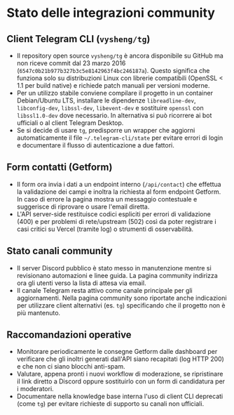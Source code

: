 # Stato delle integrazioni community

## Client Telegram CLI (`vysheng/tg`)
- Il repository open source `vysheng/tg` è ancora disponibile su GitHub ma non riceve commit dal 23 marzo 2016 (`6547c0b21b977b327b3c5e8142963f4bc246187a`). Questo significa che funziona solo su distribuzioni Linux con librerie compatibili (OpenSSL < 1.1 per build native) e richiede patch manuali per versioni moderne.
- Per un utilizzo stabile conviene compilare il progetto in un container Debian/Ubuntu LTS, installare le dipendenze `libreadline-dev`, `libconfig-dev`, `libssl-dev`, `libevent-dev` e sostituire `openssl` con `libssl1.0-dev` dove necessario. In alternativa si può ricorrere ai bot ufficiali o al client Telegram Desktop.
- Se si decide di usare `tg`, predisporre un wrapper che aggiorni automaticamente il file `~/.telegram-cli/state` per evitare errori di login e documentare il flusso di autenticazione a due fattori.

## Form contatti (Getform)
- Il form ora invia i dati a un endpoint interno (`/api/contact`) che effettua la validazione dei campi e inoltra la richiesta al form endpoint Getform. In caso di errore la pagina mostra un messaggio contestuale e suggerisce di riprovare o usare l'email diretta.
- L'API server-side restituisce codici espliciti per errori di validazione (400) e per problemi di rete/upstream (502) così da poter registrare i casi critici su Vercel (tramite log) o strumenti di osservabilità.

## Stato canali community
- Il server Discord pubblico è stato messo in manutenzione mentre si revisionano automazioni e linee guida. La pagina community indirizza ora gli utenti verso la lista di attesa via email.
- Il canale Telegram resta attivo come canale principale per gli aggiornamenti. Nella pagina community sono riportate anche indicazioni per utilizzare client alternativi (es. `tg`) specificando che il progetto non è più mantenuto.

## Raccomandazioni operative
- Monitorare periodicamente le consegne Getform dalle dashboard per verificare che gli inoltri generati dall'API siano recapitati (log HTTP 200) e che non ci siano blocchi anti-spam.
- Valutare, appena pronti i nuovi workflow di moderazione, se ripristinare il link diretto a Discord oppure sostituirlo con un form di candidatura per i moderatori.
- Documentare nella knowledge base interna l'uso di client CLI deprecati (come `tg`) per evitare richieste di supporto su canali non ufficiali.
